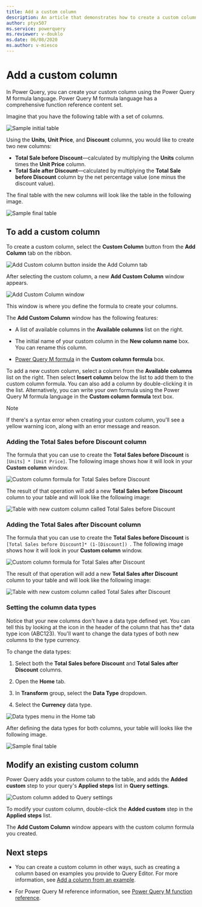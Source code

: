 ```yaml
---
title: Add a custom column
description: An article that demonstrates how to create a custom column in Power Query
author: ptyx507
ms.service: powerquery
ms.reviewer: v-douklo
ms.date: 06/08/2020
ms.author: v-miesco
---
```


# Add a custom column

In Power Query, you can create your custom column using the Power Query M formula language. Power Query M formula language has a comprehensive function reference content set.

Imagine that you have the following table with a set of columns. 

![Sample initial table](images/me-add-custom-column-initial-table.png)

Using the **Units**, **Unit Price**, and **Discount** columns, you would like to create two new columns:

* **Total Sale before Discount**&mdash;calculated by multiplying the **Units** column times the **Unit Price** column.
* **Total Sale after Discount**&mdash;calculated by multiplying the **Total Sale before Discount** column by the net percentage value (one minus the discount value).

The final table with the new columns will look like the table in the following image.

![Sample final table](images/me-add-custom-column-final-table.png)

## To add a custom column

To create a custom column, select the **Custom Column** button from the **Add Column** tab on the ribbon.

![Add Custom column button inside the Add Column tab](images/me-add-custom-column-icon.png)

After selecting the custom column, a new **Add Custom Column** window appears.

![Add Custom Column window](images/me-add-custom-column-window.png)

This window is where you define the formula to create your columns.

The **Add Custom Column** window has the following features: 
- A list of available columns in the **Available columns** list on the right.

- The initial name of your custom column in the **New column name** box. You can rename this column.

- [Power Query M formula](https://docs.microsoft.com/powerquery-m/power-query-m-function-reference) in the **Custom column formula** box.  

To add a new custom column, select a column from the **Available columns** list on the right. Then select **Insert column** below the list to add them to the custom column formula. You can also add a column by double-clicking it in the list. Alternatively, you can write your own formula using the Power Query M formula language in the **Custom column formula** text box.

>[!Note]
>If there's a syntax error when creating your custom column, you'll see a yellow warning icon, along with an error message and reason. 

### Adding the Total Sales before Discount column

The formula that you can use to create the **Total Sales before Discount** is `[Units] * [Unit Price]`. The following image shows how it will look in your **Custom column** window.

![Custom column formula for Total Sales before Discount](images/me-add-custom-column-total-sale-before-discount.png)

The result of that operation will add a new **Total Sales before Discount** column to your table and will look like the following image:

![Table with new custom column called Total Sales before Discount](images/me-add-custom-column-total-sale-before-discount-column.png)

### Adding the Total Sales after Discount column

The formula that you can use to create the **Total Sales before Discount** is `[Total Sales before Discount]* (1-[Discount]) `. The following image shows how it will look in your **Custom column** window.

![Custom column formula for Total Sales after Discount](images/me-add-custom-column-total-sale-after-discount.png)

The result of that operation will add a new **Total Sales after Discount** column to your table and will look like the following image:

![Table with new custom column called Total Sales after Discount](images/me-add-custom-column-total-sale-after-discount-column.png)

### Setting the column data types

Notice that your new columns don't have a data type defined yet. You can tell this by looking at the icon in the header of the column that has the* data type icon (ABC123). You'll want to change the data types of both new columns to the type currency. 

To change the data types:

1. Select both the **Total Sales before Discount** and **Total Sales after Discount** columns.

2. Open the **Home** tab.

3. In **Transform** group, select the **Data Type** dropdown.

4. Select the **Currency** data type.

![Data types menu in the Home tab](images/me-add-custom-column-data-types.png)

After defining the data types for both columns, your table will looks like the following image.

![Sample final table](images/me-add-custom-column-final-table.png)

## Modify an existing custom column

Power Query adds your custom column to the table, and adds the **Added custom** step to your query's **Applied steps** list in **Query settings**.

![Custom column added to Query settings](images/me-add-custom-column-reconfigure.png)

To modify your custom column, double-click the **Added custom** step in the **Applied steps** list. 

The **Add Custom Column** window appears with the custom column formula you created.
   
## Next steps

- You can create a custom column in other ways, such as creating a column based on examples you provide to Query Editor. For more information, see [Add a column from an example](column-from-example.md).

- For Power Query M reference information, see [Power Query M function reference](/powerquery-m/power-query-m-function-reference).
